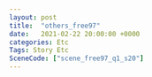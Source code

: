 ```yaml
---
layout: post
title:  "others_free97"
date:   2021-02-22 20:00:00 +0000
categories: Etc
Tags: Story Etc
SceneCode: ["scene_free97_q1_s20"]
---
```

